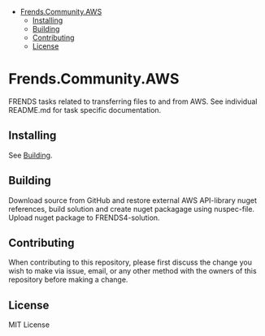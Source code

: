 - [Frends.Community.AWS](#frendscommunityaws)
   - [Installing](#installing)
   - [Building](#building)
   - [Contributing](#contributing)
   - [License](#license)
       
# Frends.Community.AWS
FRENDS tasks related to transferring files to and from AWS.
See individual README.md for task specific documentation.

## Installing
See [Building](#building).

## Building
Download source from GitHub and restore external AWS API-library nuget references, build solution and create nuget packagage using nuspec-file. Upload nuget package to FRENDS4-solution.

## Contributing
When contributing to this repository, please first discuss the change you wish to make via issue, email, or any other method with the owners of this repository before making a change.

## License
MIT License
